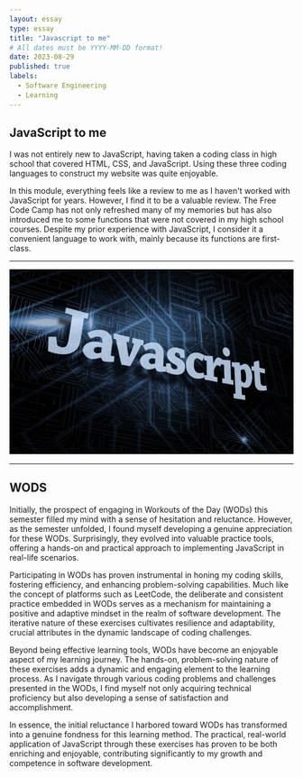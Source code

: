```yaml
---
layout: essay
type: essay
title: "Javascript to me"
# All dates must be YYYY-MM-DD format!
date: 2023-08-29
published: true
labels:
  - Software Engineering
  - Learning
---
```

## JavaScript to me
I was not entirely new to JavaScript, having taken a coding class in high school that covered HTML, CSS, and JavaScript. Using these three coding languages to construct my website was quite enjoyable.

In this module, everything feels like a review to me as I haven't worked with JavaScript for years. However, I find it to be a valuable review. The Free Code Camp has 
not only refreshed many of my memories but has also introduced me to some functions that were not covered in my high school courses. Despite my prior experience with JavaScript, 
I consider it a convenient language to work with, mainly because its functions are first-class.

<hr>
<img class="rounded float-start pe-4" src="../img/javaSPT/jst.png">
<hr>

## WODS
Initially, the prospect of engaging in Workouts of the Day (WODs) this semester filled my mind with a sense of hesitation and reluctance. However, as the semester unfolded,
I found myself developing a genuine appreciation for these WODs. Surprisingly, they evolved into valuable practice tools, offering a hands-on and practical approach to implementing 
JavaScript in real-life scenarios.

Participating in WODs has proven instrumental in honing my coding skills, fostering efficiency, and enhancing problem-solving capabilities. Much like the concept of platforms such as LeetCode, 
the deliberate and consistent practice embedded in WODs serves as a mechanism for maintaining a positive and adaptive mindset in the realm of software development. The iterative nature 
of these exercises cultivates resilience and adaptability, crucial attributes in the dynamic landscape of coding challenges.

Beyond being effective learning tools, WODs have become an enjoyable aspect of my learning journey. The hands-on, problem-solving nature of these exercises adds a dynamic and engaging element 
to the learning process. As I navigate through various coding problems and challenges presented in the WODs, I find myself not only acquiring technical proficiency but also developing a 
sense of satisfaction and accomplishment.

In essence, the initial reluctance I harbored toward WODs has transformed into a genuine fondness for this learning method. The practical, real-world application of JavaScript 
through these exercises has proven to be both enriching and enjoyable, contributing significantly to my growth and competence in software development.
